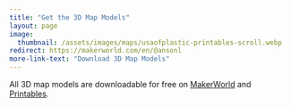 ```yaml
---
title: "Get the 3D Map Models"
layout: page
image: 
  thumbnail: /assets/images/maps/usaofplastic-printables-scroll.webp
redirect: https://makerworld.com/en/@ansonl
more-link-text: "Download 3D Map Models"
---
```


All 3D map models are downloadable for free on [MakerWorld](https://makerworld.com/en/@ansonl) and [Printables](https://www.printables.com/@ansonl/).
